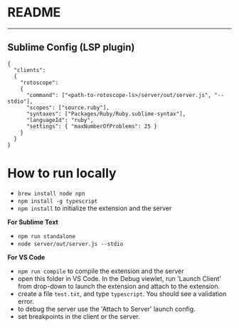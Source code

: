 # README
-------------------

## Sublime Config (LSP plugin)

```
{
  "clients":
  {
    "rotoscope":
    {
      "command": ["<path-to-rotoscope-ls>/server/out/server.js", "--stdio"],
      "scopes": ["source.ruby"],
      "syntaxes": ["Packages/Ruby/Ruby.sublime-syntax"],
      "languageId": "ruby",
      "settings": { "maxNumberOfProblems": 25 }
    }
  }
}
```


# How to run locally
* `brew install node npn`
* `npm install -g typescript`
* `npm install` to initialize the extension and the server

**For Sublime Text**
* `npm run standalone`
* `node server/out/server.js --stdio`

**For VS Code**
* `npm run compile` to compile the extension and the server
* open this folder in VS Code. In the Debug viewlet, run 'Launch Client' from drop-down to launch the extension and attach to the extension.
* create a file `test.txt`, and type `typescript`. You should see a validation error.
* to debug the server use the 'Attach to Server' launch config.
* set breakpoints in the client or the server.
